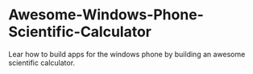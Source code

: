 Awesome-Windows-Phone-Scientific-Calculator
===========================================

Lear how to build apps for the windows phone by building an awesome scientific calculator.
